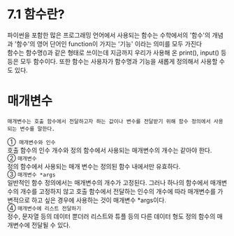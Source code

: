# 7.1 함수란?
파이썬을 포함한 많은 프로그래밍 언어에서 사용되는 함수는 수학에서의 '함수'의 개념과 '함수'의 영어 단어인 function이 가지는 '기능' 이라는 의미를 모두 가진다     
함수는 함수명()과 같은 형태로 쓰이는데 지금까지 우리가 사용해 온 print(), input() 등등은 모두 함수이다. 또한 함수는 사용자가 함수명과 기능을 새롭게 정의해서 사용할 수도 있다.      

# 매개변수
```
매개변수는 호출 함수에서 전달하고자 하는 값이나 변수를 전달받기 위해 함수 정의에서 사용되는 변수를 말한다.
```  
①``` 매개변수와 인수```       
호출 함수의 인수 개수와 정의 함수에서 사용되는 매개변수의 개수는 같아야 한다.       
② ```매개변수```    
정의 함수에서 사용되는 매개 변수는 정의된 함수 내에서만 유효하다.       
③ ```매개변수 *args```    
일반적인 함수 정의에서는 매개변수의 개수가 고정된다. 그러나 하나의 함수에서 매개변수의 개수를 고정하지 않고 호출 함수에서 전달하는 인수의 개수에 따라 매개변수를 가변적으로 하고 싶은 경우에 사용하는 것이 매개변수 *args이다.  
④ ```매개변수에 리스트 전달하기```      
정수, 문자열 등의 데이터 뿐더러 리스트와 튜플 등의 다른 데이터 형도 정의 함수의 매개변수에 전달될 수 있다.